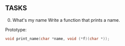 ## TASKS

0. What's my name
Write a function that prints a name.

Prototype:
```c
void print_name(char *name, void (*f)(char *));
```
